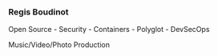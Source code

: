 <h3>Regis Boudinot</h3>

<p>Open Source - Security - Containers - Polyglot - DevSecOps</p>

<p>Music/Video/Photo Production</p>
